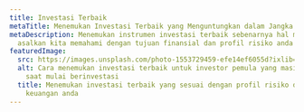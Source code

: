 ```yaml
---
title: Investasi Terbaik
metaTitle: Menemukan Investasi Terbaik yang Menguntungkan dalam Jangka Panjang
metaDescription: Menemukan instrumen investasi terbaik sebenarnya hal mudah
  asalkan kita memahami dengan tujuan finansial dan profil risiko anda
featuredImage:
  src: https://images.unsplash.com/photo-1553729459-efe14ef6055d?ixlib=rb-1.2.1&ixid=MnwxMjA3fDB8MHxzZWFyY2h8N3x8YmVzdCUyMGludmVzdG1lbnR8ZW58MHx8MHx8&auto=format&fit=crop&w=500&q=60
  alt: Cara menemukan investasi terbaik untuk investor pemula yang masih bingung
    saat mulai berinvestasi
  title: Menemukan investasi terbaik yang sesuai dengan profil risiko dan tujuan
    keuangan anda
---
```

